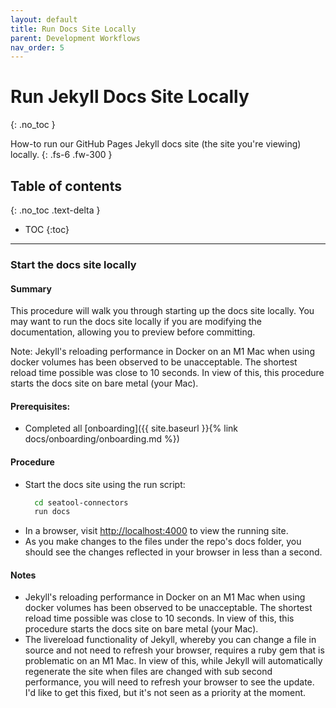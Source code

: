 ```yaml
---
layout: default
title: Run Docs Site Locally
parent: Development Workflows
nav_order: 5
---
```


# Run Jekyll Docs Site Locally

{: .no_toc }

How-to run our GitHub Pages Jekyll docs site (the site you're viewing) locally.
{: .fs-6 .fw-300 }

## Table of contents

{: .no_toc .text-delta }

- TOC
  {:toc}

---

### Start the docs site locally

#### Summary

This procedure will walk you through starting up the docs site locally. You may want to run the docs site locally if you are modifying the documentation, allowing you to preview before committing.

Note: Jekyll's reloading performance in Docker on an M1 Mac when using docker volumes has been observed to be unacceptable. The shortest reload time possible was close to 10 seconds. In view of this, this procedure starts the docs site on bare metal (your Mac).

#### Prerequisites:

- Completed all [onboarding]({{ site.baseurl }}{% link docs/onboarding/onboarding.md %})

#### Procedure

- Start the docs site using the run script:
  ```bash
    cd seatool-connectors
    run docs
  ```
- In a browser, visit [http://localhost:4000](http://localhost:4000) to view the running site.
- As you make changes to the files under the repo's docs folder, you should see the changes reflected in your browser in less than a second.

#### Notes

- Jekyll's reloading performance in Docker on an M1 Mac when using docker volumes has been observed to be unacceptable. The shortest reload time possible was close to 10 seconds. In view of this, this procedure starts the docs site on bare metal (your Mac).
- The livereload functionality of Jekyll, whereby you can change a file in source and not need to refresh your browser, requires a ruby gem that is problematic on an M1 Mac. In view of this, while Jekyll will automatically regenerate the site when files are changed with sub second performance, you will need to refresh your browser to see the update. I'd like to get this fixed, but it's not seen as a priority at the moment.
